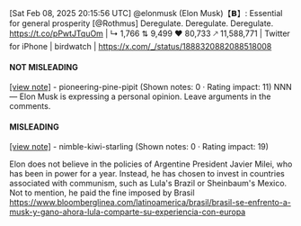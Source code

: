[Sat Feb 08, 2025 20:15:56 UTC] @elonmusk (Elon Musk)【𝗕】: Essential for general prosperity [@Rothmus] Deregulate. Deregulate. Deregulate. https://t.co/pPwtJTquOm | ↳ 1,766 ⇅ 9,499 ♥ 80,733 🡕 11,588,771 | Twitter for iPhone | birdwatch | https://x.com/_/status/1888320882088518008

#### NOT MISLEADING

[[view note]](https://x.com/i/birdwatch/n/1888360526708969699) - pioneering-pine-pipit (Shown notes: 0 · Rating impact: 11)
NNN — Elon Musk is expressing a personal opinion. Leave arguments in the comments. 

#### MISLEADING

[[view note]](https://x.com/i/birdwatch/n/1888351573304057860) - nimble-kiwi-starling (Shown notes: 0 · Rating impact: 19)

Elon does not believe in the policies of Argentine President Javier Milei, who has been in power for a year. Instead, he has chosen to invest in countries associated with communism, such as Lula's Brazil or Sheinbaum's Mexico. Not to mention, he paid the fine imposed by Brasil
https://www.bloomberglinea.com/latinoamerica/brasil/brasil-se-enfrento-a-musk-y-gano-ahora-lula-comparte-su-experiencia-con-europa
